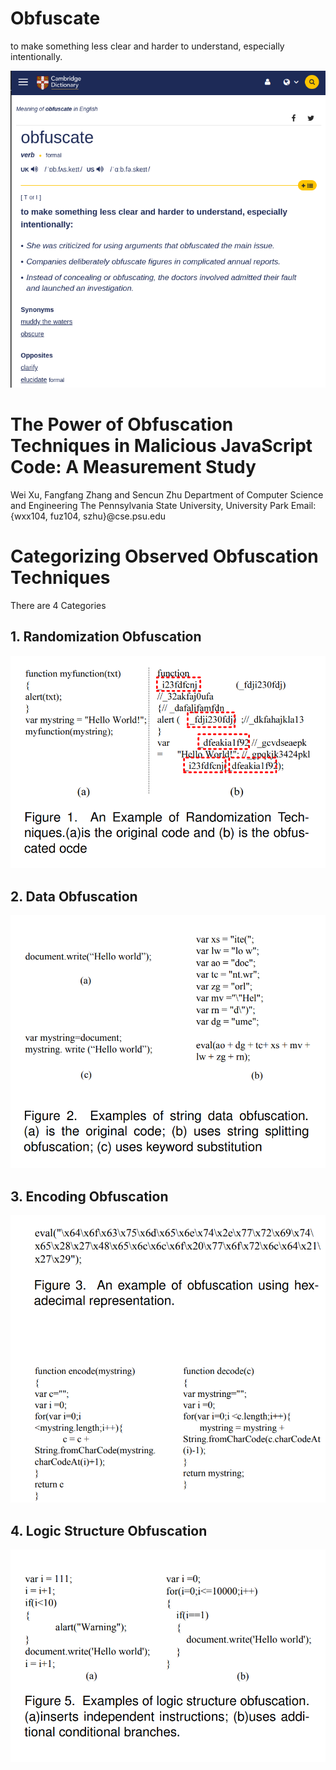 # Obfuscate

to make something less clear and harder to understand, especially intentionally.

![](cambridge-definition.png)

# The Power of Obfuscation Techniques in Malicious JavaScript Code: A Measurement Study

Wei Xu, Fangfang Zhang and Sencun Zhu
Department of Computer Science and Engineering
The Pennsylvania State University, University Park
Email:{wxx104, fuz104, szhu}@cse.psu.edu

# Categorizing Observed Obfuscation Techniques

There are 4 Categories

## 1. Randomization Obfuscation

![](randomization.png)

## 2. Data Obfuscation

![](data-obfuscation.png)

## 3. Encoding Obfuscation

![](encoding.png)

## 4. Logic Structure Obfuscation

![](logic-obfuscation.png)